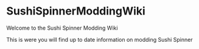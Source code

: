 # SushiSpinnerModdingWiki

Welcome to the Sushi Spinner Modding Wiki

This is were you will find up to date information on modding Sushi Spinner
